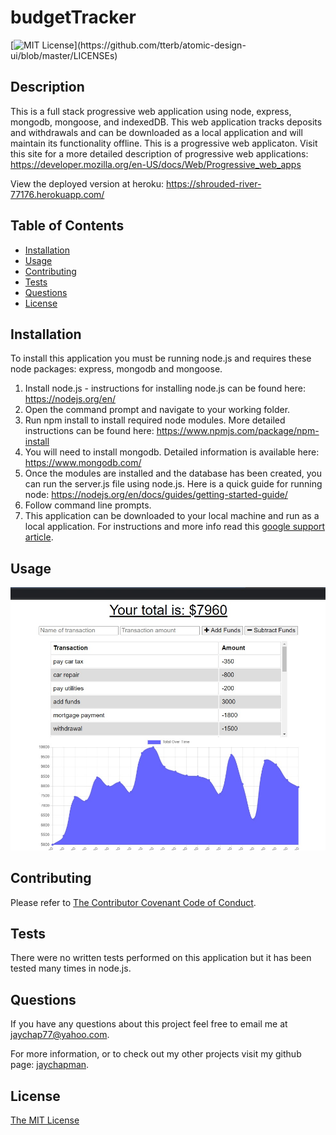 # budgetTracker

[![MIT License](https://img.shields.io/apm/l/atomic-design-ui.svg?)](https://github.com/tterb/atomic-design-ui/blob/master/LICENSEs)

## Description 

This is a full stack progressive web application using node, express, mongodb, mongoose, and indexedDB. This web application tracks deposits and withdrawals and can be downloaded as a local application and will maintain its functionality offline. This is a progressive web applicaton. Visit this site for a more detailed description of progressive web applications: https://developer.mozilla.org/en-US/docs/Web/Progressive_web_apps

View the deployed version at heroku: https://shrouded-river-77176.herokuapp.com/

## Table of Contents

* [Installation](#installation)
* [Usage](#usage)
* [Contributing](#Contributing)
* [Tests](#Tests)
* [Questions](#Questions)
* [License](#license)

## Installation

To install this application you must be running node.js and requires these node packages: express, mongodb and mongoose.

1. Install node.js - instructions for installing node.js can be found here: https://nodejs.org/en/
2. Open the command prompt and navigate to your working folder.
3. Run npm install to install required node modules. More detailed instructions can be found here: https://www.npmjs.com/package/npm-install
4. You will need to install mongodb. Detailed information is available here: https://www.mongodb.com/
5. Once the modules are installed and the database has been created, you can run the server.js file using node.js. Here is a quick guide for running node: https://nodejs.org/en/docs/guides/getting-started-guide/
6. Follow command line prompts.
7. This application can be downloaded to your local machine and run as a local application. For instructions and more info read this [google support article](https://support.google.com/chrome/answer/9658361?co=GENIE.Platform%3DAndroid&hl=en&oco=0).

## Usage


![screenshot](/public/assets/img/screenshot.jpg)


## Contributing

Please refer to [The Contributor Covenant Code of Conduct](https://www.contributor-covenant.org/version/2/0/code_of_conduct/).

## Tests

There were no written tests performed on this application but it has been tested many times in node.js.

## Questions

If you have any questions about this project feel free to email me at jaychap77@yahoo.com. 

For more information, or to check out my other projects visit my github page: [jaychapman](https://github.com/jaychapman).

## License


[The MIT License](https://opensource.org/licenses/MIT)
